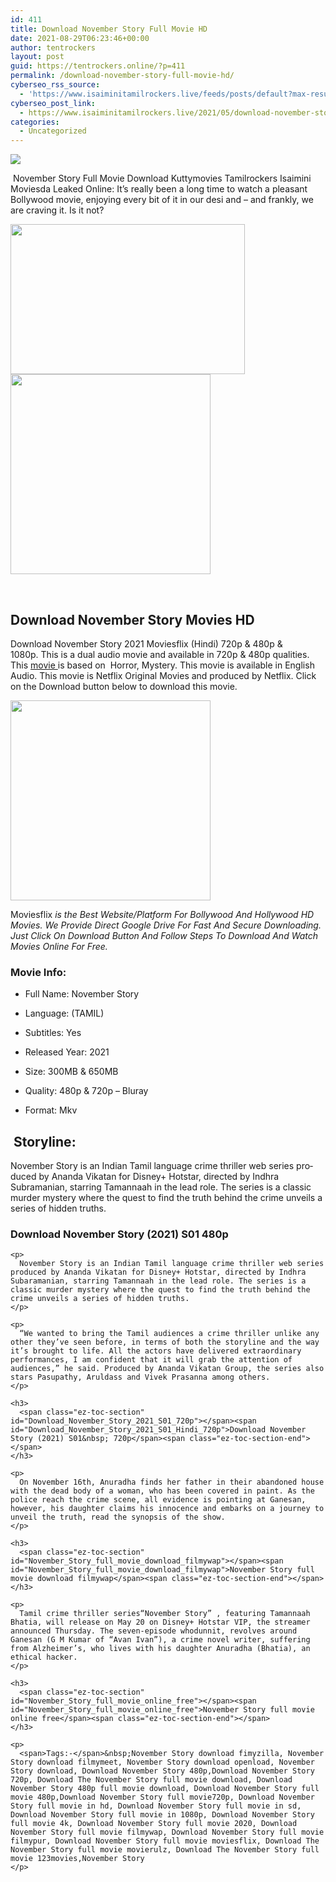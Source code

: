 ```yaml
---
id: 411
title: Download November Story Full Movie HD
date: 2021-08-29T06:23:46+00:00
author: tentrockers
layout: post
guid: https://tentrockers.online/?p=411
permalink: /download-november-story-full-movie-hd/
cyberseo_rss_source:
  - 'https://www.isaiminitamilrockers.live/feeds/posts/default?max-results=150&start-index=1'
cyberseo_post_link:
  - https://www.isaiminitamilrockers.live/2021/05/download-november-story-full-movie-hd.html
categories:
  - Uncategorized
---
```

<div class="media_block">
  <img src="https://1.bp.blogspot.com/-AuAq_zKYJbA/YKtTSiFmXrI/AAAAAAAAAzU/da87dZmCa481u_amgHgqx7Jcsf0Gou24wCLcBGAsYHQ/s72-w375-h240-c/Tamanna1.jpg" class="media_thumbnail" />
</div>

<meta content="&nbsp; November Story Full Movie Download&nbsp;Kuttymovies Tamilrockers Isaimini Moviesda Leaked Online: &nbsp;It’s really been a long time to watch a plea..." name="twitter:description" />

  


<center>
</center>

&nbsp;<span face="&quot;Source Sans Pro&quot;, &quot;Helvetica Neue&quot;, sans-serif">November Story Full Movie Download&nbsp;Kuttymovies Tamilrockers Isaimini Moviesda Leaked Online:</span><span face="&quot;Source Sans Pro&quot;, &quot;Helvetica Neue&quot;, sans-serif">&nbsp;It’s really been a long time to watch a pleasant Bollywood movie, enjoying every bit of it in our desi and – and frankly, we are craving it. Is it not?</span>

<div class="separator">
  <a href="https://1.bp.blogspot.com/-AuAq_zKYJbA/YKtTSiFmXrI/AAAAAAAAAzU/da87dZmCa481u_amgHgqx7Jcsf0Gou24wCLcBGAsYHQ/s1200/Tamanna1.jpg"><img loading="lazy" border="0" data-original-height="900" data-original-width="1200" height="240" src="https://1.bp.blogspot.com/-AuAq_zKYJbA/YKtTSiFmXrI/AAAAAAAAAzU/da87dZmCa481u_amgHgqx7Jcsf0Gou24wCLcBGAsYHQ/w375-h240/Tamanna1.jpg" width="375" /></a>
</div>



<div class="separator">
  <a href="https://aaaaaco.com/d4c26a5800/b78fa48051/?placementName=default" target="_blank" rel="noopener"><img border="0" data-original-height="166" data-original-width="800" src="https://1.bp.blogspot.com/-VWGC-_oHn6M/YKtTX8fMbMI/AAAAAAAAAzY/4vJnaYDj22kQdlQj0Xyd2_7y8xlOVmNugCLcBGAsYHQ/s320/unnamed.gif" width="320" /></a>
</div>

<span face="&quot;Source Sans Pro&quot;, &quot;Helvetica Neue&quot;, sans-serif"><br /></span>

<div>
  <h2>
    <span id="Download_November_Story_Movies_HD">Download November Story Movies HD&nbsp;</span><span class="ez-toc-section-end"></span>
  </h2>
  
  <p>
    <span>Download November Story 2021 Moviesflix (Hindi) 720p & 480p & 1080p.</span>&nbsp;This is a dual audio movie and available in 720p & 480p qualities. This <a href="https://geeksofhealth.com/army-of-the-dead-movie/">movie </a>is based on&nbsp; Horror, Mystery. This movie is available in English Audio. This movie is Netflix Original Movies and produced by Netflix. Click on the Download button below to download this movie.<ins class="bfeb8196595" data-affquery="/81dee8bcaf/feb8196595/?placementName=default" data-domain="//aaaaaco.com" data-height="0" data-width="0"></ins>
  </p>
  
  <div class="separator">
    <a href="https://aaaaaco.com/d4c26a5800/b78fa48051/?placementName=default" target="_blank" rel="noopener"><img border="0" data-original-height="166" data-original-width="800" src="https://1.bp.blogspot.com/-avNLRuPl5kE/YKtTb6YqfAI/AAAAAAAAAzc/Jcs_-4PGMEY9mpsjwMYWPg1uwozlplvUACLcBGAsYHQ/s320/unnamed.gif" width="320" /></a>
  </div>
  
  <p>
    <ins class="bfeb8196595" data-affquery="/81dee8bcaf/feb8196595/?placementName=default" data-domain="//aaaaaco.com" data-height="0" data-width="0"></ins>
  </p>
  
  <p>
    <span>Moviesflix</span>&nbsp;<i>is the Best Website/Platform For Bollywood And Hollywood HD Movies. We Provide Direct Google Drive For Fast And Secure Downloading. Just Click On Download Button And Follow Steps To Download And Watch Movies Online For Free.</i>
  </p>
  
  <h3>
    <span class="ez-toc-section" id="Movie_Info"></span><span id="Movie_Info">Movie Info:&nbsp;</span><span class="ez-toc-section-end"></span>
  </h3>
  
  <ul>
    <li aria-level="1">
      <span>Full Name: November Story</span>
    </li>
  </ul>
  
  <ul>
    <li aria-level="1">
      <span>Language: (TAMIL)</span>
    </li>
  </ul>
  
  <ul>
    <li aria-level="1">
      <span>Subtitles: Yes</span>
    </li>
  </ul>
  
  <ul>
    <li aria-level="1">
      <span>Released Year: 2021</span>
    </li>
  </ul>
  
  <ul>
    <li aria-level="1">
      <span>Size: 300MB & 650MB</span>
    </li>
  </ul>
  
  <ul>
    <li aria-level="1">
      <span>Quality: 480p & 720p – Bluray</span>
    </li>
  </ul>
  
  <ul>
    <li aria-level="1">
      <span>Format: Mkv</span>
    </li>
  </ul>
  
  <h2>
    <span class="ez-toc-section" id="_Storyline"></span><span id="Storyline">&nbsp;Storyline:</span><span class="ez-toc-section-end"></span>
  </h2>
  
  <div class="wDYxhc" data-md="61" lang="en-IN">
    <div aria-level="3" class="LGOjhe" data-attrid="wa:/description" data-hveid="CAcQAA" role="heading">
      <span class="ILfuVd"><span>November Story</span>&nbsp;is an Indian Tamil language crime thriller web series produced by Ananda Vikatan for Disney+ Hotstar, directed by Indhra Subramanian, starring Tamannaah in the lead role. The series is a classic murder mystery where the quest to find the truth behind the crime unveils a series of hidden truths.</span>
    </div>
  </div>
  
  <div aria-level="3" data-attrid="wa:/description" data-hveid="CAcQAA" role="heading">
    <h3>
      <span class="ez-toc-section" id="Download_November_Story_2021_S01_480p"></span><span id="Download_November_Story_2021_S01_Hindi_480p">Download November Story (2021) S01 480p</span><span class="ez-toc-section-end"></span>
    </h3>
    
    <p>
      November Story is an Indian Tamil language crime thriller web series produced by Ananda Vikatan for Disney+ Hotstar, directed by Indhra Subaramanian, starring Tamannaah in the lead role. The series is a classic murder mystery where the quest to find the truth behind the crime unveils a series of hidden truths.
    </p>
    
    <p>
      “We wanted to bring the Tamil audiences a crime thriller unlike any other they’ve seen before, in terms of both the storyline and the way it’s brought to life. All the actors have delivered extraordinary performances, I am confident that it will grab the attention of audiences,” he said. Produced by Ananda Vikatan Group, the series also stars Pasupathy, Aruldass and Vivek Prasanna among others.
    </p>
    
    <h3>
      <span class="ez-toc-section" id="Download_November_Story_2021_S01_720p"></span><span id="Download_November_Story_2021_S01_Hindi_720p">Download November Story (2021) S01&nbsp; 720p</span><span class="ez-toc-section-end"></span>
    </h3>
    
    <p>
      On November 16th, Anuradha finds her father in their abandoned house with the dead body of a woman, who has been covered in paint. As the police reach the crime scene, all evidence is pointing at Ganesan, however, his daughter claims his innocence and embarks on a journey to unveil the truth, read the synopsis of the show.
    </p>
    
    <h3>
      <span class="ez-toc-section" id="November_Story_full_movie_download_filmywap"></span><span id="November_Story_full_movie_download_filmywap">November Story full movie download filmywap</span><span class="ez-toc-section-end"></span>
    </h3>
    
    <p>
      Tamil crime thriller series“November Story” , featuring Tamannaah Bhatia, will release on May 20 on Disney+ Hotstar VIP, the streamer announced Thursday. The seven-episode whodunnit, revolves around Ganesan (G M Kumar of “Avan Ivan”), a crime novel writer, suffering from Alzheimer’s, who lives with his daughter Anuradha (Bhatia), an ethical hacker.
    </p>
    
    <h3>
      <span class="ez-toc-section" id="November_Story_full_movie_online_free"></span><span id="November_Story_full_movie_online_free">November Story full movie online free</span><span class="ez-toc-section-end"></span>
    </h3>
    
    <p>
      <span>Tags:-</span>&nbsp;November Story download fimyzilla, November Story download filmymeet, November Story download openload, November Story download, Download November Story 480p,Download November Story 720p, Download The November Story full movie download, Download November Story 480p full movie download, Download November Story full movie 480p,Download November Story full movie720p, Download November Story full movie in hd, Download November Story full movie in sd, Download November Story full movie in 1080p, Download November Story full movie 4k, Download November Story full movie 2020, Download November Story full movie filmywap, Download November Story full movie filmypur, Download November Story full movie moviesflix, Download The November Story full movie movierulz, Download The November Story full movie 123movies,November Story
    </p>
  </div>
</div>

<center>
</center>